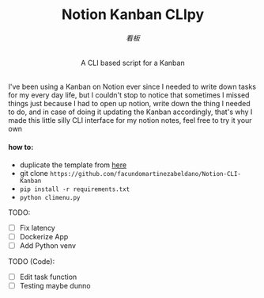 <div align="center">
  <h1>Notion Kanban CLIpy</h1>
  <div align= "center">
    <h6>看板</h6>
  </div>
  <div align= "center">
    A CLI based script for a Kanban
  </div>
</div>
</br>

I've been using a Kanban on Notion ever since I needed to write down tasks for my every day life, but I couldn't stop to notice that sometimes I missed things just because I had to open up notion, write down the thing I needed to do, and in case of doing it updating the Kanban accordingly, that's why I made this little silly CLI interface for my notion notes, feel free to try it your own 


#### how to:
- duplicate the template from [here](https://boundless-heather-d8e.notion.site/63cd54d3b2254b02b9f258c52e38400a?v=8df3f9fdd3f446c8b2d89c794e29fd81)
- git clone `https://github.com/facundomartinezabeldano/Notion-CLI-Kanban`
- `pip install -r requirements.txt`
- `python climenu.py`


TODO:
- [ ] Fix latency
- [ ] Dockerize App
- [ ] Add Python venv

TODO (Code):
- [ ] Edit task function
- [ ] Testing maybe dunno
